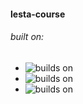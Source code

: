 #### lesta-course

###### built on:
- ![builds on](https://github.com/hiebyshek/lesta-course/actions/workflows/build-ubuntu.yml/badge.svg)
- ![builds on](https://github.com/hiebyshek/lesta-course/actions/workflows/build-macos.yml/badge.svg)
- ![builds on](https://github.com/hiebyshek/lesta-course/actions/workflows/build-windows.yml/badge.svg)
